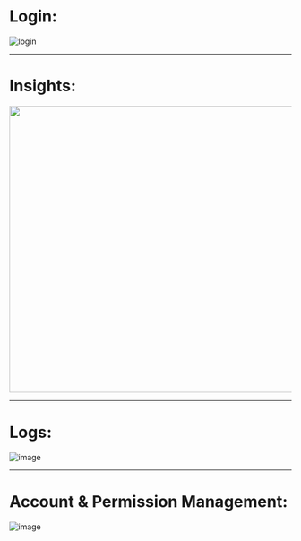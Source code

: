 # Login:
![login](https://user-images.githubusercontent.com/56306485/160013289-92f4b00a-ad6e-4288-a9ef-cef3378d0cc9.png)

---

# Insights:

<img width="512" src="https://user-images.githubusercontent.com/56306485/160014333-44036bb1-ee84-4c69-a7e2-244b4a76b377.png)">

---

# Logs:

![image](https://user-images.githubusercontent.com/56306485/160014990-01bb67fa-b7dd-422f-954e-30c26a3e54fc.png)

---

# Account & Permission Management:

![image](https://user-images.githubusercontent.com/56306485/160014498-d3289faa-9d76-4352-bac8-2e32d19649b7.png)
